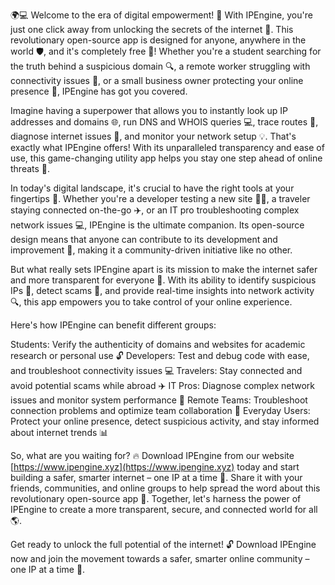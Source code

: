 🌍💻 Welcome to the era of digital empowerment! 🚀 With IPEngine, you're just one click away from unlocking the secrets of the internet 📡. This revolutionary open-source app is designed for anyone, anywhere in the world 🛡️, and it's completely free 💸! Whether you're a student searching for the truth behind a suspicious domain 🔍, a remote worker struggling with connectivity issues 📱, or a small business owner protecting your online presence 🏢, IPEngine has got you covered.

Imagine having a superpower that allows you to instantly look up IP addresses and domains 🌐, run DNS and WHOIS queries 💻, trace routes 🔁, diagnose internet issues 🤔, and monitor your network setup 💡. That's exactly what IPEngine offers! With its unparalleled transparency and ease of use, this game-changing utility app helps you stay one step ahead of online threats 🚫.

In today's digital landscape, it's crucial to have the right tools at your fingertips 🔑. Whether you're a developer testing a new site 👩‍💻, a traveler staying connected on-the-go ✈️, or an IT pro troubleshooting complex network issues 💻, IPEngine is the ultimate companion. Its open-source design means that anyone can contribute to its development and improvement 🤝, making it a community-driven initiative like no other.

But what really sets IPEngine apart is its mission to make the internet safer and more transparent for everyone 🌟. With its ability to identify suspicious IPs 👀, detect scams 🚫, and provide real-time insights into network activity 🔍, this app empowers you to take control of your online experience.

Here's how IPEngine can benefit different groups:

Students: Verify the authenticity of domains and websites for academic research or personal use 🔓
Developers: Test and debug code with ease, and troubleshoot connectivity issues 💻
Travelers: Stay connected and avoid potential scams while abroad ✈️
IT Pros: Diagnose complex network issues and monitor system performance 💪
Remote Teams: Troubleshoot connection problems and optimize team collaboration 📱
Everyday Users: Protect your online presence, detect suspicious activity, and stay informed about internet trends 📊

So, what are you waiting for? 🔥 Download IPEngine from our website [https://www.ipengine.xyz](https://www.ipengine.xyz) today and start building a safer, smarter internet – one IP at a time 💪. Share it with your friends, communities, and online groups to help spread the word about this revolutionary open-source app 📢. Together, let's harness the power of IPEngine to create a more transparent, secure, and connected world for all 🌎.

Get ready to unlock the full potential of the internet! 🔓 Download IPEngine now and join the movement towards a safer, smarter online community – one IP at a time 💪.